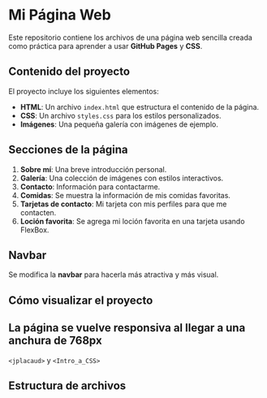 # Mi Página Web

Este repositorio contiene los archivos de una página web sencilla creada como práctica para aprender a usar **GitHub Pages** y **CSS**. 

## Contenido del proyecto

El proyecto incluye los siguientes elementos:

- **HTML**: Un archivo `index.html` que estructura el contenido de la página.
- **CSS**: Un archivo `styles.css` para los estilos personalizados.
- **Imágenes**: Una pequeña galería con imágenes de ejemplo.

## Secciones de la página

1. **Sobre mí**: Una breve introducción personal.
2. **Galería**: Una colección de imágenes con estilos interactivos.
3. **Contacto**: Información para contactarme.
4. **Comidas**: Se muestra la información de mis comidas favoritas.
5. **Tarjetas de contacto**: Mi tarjeta con mis perfiles para que me contacten. 
6. **Loción favorita**: Se agrega mi loción favorita en una tarjeta usando FlexBox.

## Navbar
Se modifica la **navbar** para hacerla más atractiva y más visual.

## Cómo visualizar el proyecto

## La página se vuelve responsiva al llegar a una anchura de 768px

`<jplacaud>` y `<Intro_a_CSS>`

## Estructura de archivos

